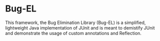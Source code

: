 # Bug-EL

This framework, the Bug Elimination Library (Bug-EL) is a simplified, lightweight Java implementation of JUnit and is meant to demistify JUnit and demonstrate the usage of custom annotations and Reflection.
